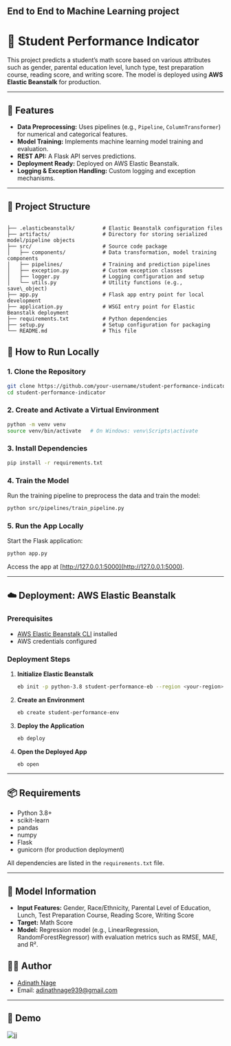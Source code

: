 ## End to End to Machine Learning project 


# 🧠 Student Performance Indicator 

This project predicts a student’s math score based on various attributes such as gender, parental education level, lunch type, test preparation course, reading score, and writing score. The model is deployed using **AWS Elastic Beanstalk** for production.

---

## 🚀 Features

- **Data Preprocessing:** Uses pipelines (e.g., `Pipeline`, `ColumnTransformer`) for numerical and categorical features.
- **Model Training:** Implements machine learning model training and evaluation.
- **REST API:** A Flask API serves predictions.
- **Deployment Ready:** Deployed on AWS Elastic Beanstalk.
- **Logging & Exception Handling:** Custom logging and exception mechanisms.

---

## 📂 Project Structure

```

├── .elasticbeanstalk/         # Elastic Beanstalk configuration files
├── artifacts/                 # Directory for storing serialized model/pipeline objects
├── src/                       # Source code package
│   ├── components/            # Data transformation, model training components
│   ├── pipelines/             # Training and prediction pipelines
│   ├── exception.py           # Custom exception classes
│   ├── logger.py              # Logging configuration and setup
│   └── utils.py               # Utility functions (e.g., save\_object)
├── app.py                     # Flask app entry point for local development
├── application.py             # WSGI entry point for Elastic Beanstalk deployment
├── requirements.txt           # Python dependencies
├── setup.py                   # Setup configuration for packaging
└── README.md                  # This file

````


## 🧪 How to Run Locally

### 1. Clone the Repository

```bash
git clone https://github.com/your-username/student-performance-indicator.git
cd student-performance-indicator
````

### 2. Create and Activate a Virtual Environment

```bash
python -m venv venv
source venv/bin/activate   # On Windows: venv\Scripts\activate
```

### 3. Install Dependencies

```bash
pip install -r requirements.txt
```

### 4. Train the Model

Run the training pipeline to preprocess the data and train the model:

```bash
python src/pipelines/train_pipeline.py
```

### 5. Run the App Locally

Start the Flask application:

```bash
python app.py
```

Access the app at [http://127.0.0.1:5000](http://127.0.0.1:5000).

---

## ☁️ Deployment: AWS Elastic Beanstalk

### Prerequisites

* [AWS Elastic Beanstalk CLI](https://docs.aws.amazon.com/elasticbeanstalk/latest/dg/eb-cli3-install.html) installed
* AWS credentials configured

### Deployment Steps

1. **Initialize Elastic Beanstalk**

   ```bash
   eb init -p python-3.8 student-performance-eb --region <your-region>
   ```

2. **Create an Environment**

   ```bash
   eb create student-performance-env
   ```

3. **Deploy the Application**

   ```bash
   eb deploy
   ```

4. **Open the Deployed App**

   ```bash
   eb open
   ```

---

## 📦 Requirements

* Python 3.8+
* scikit-learn
* pandas
* numpy
* Flask
* gunicorn (for production deployment)

All dependencies are listed in the `requirements.txt` file.

---

## 🧠 Model Information

* **Input Features:** Gender, Race/Ethnicity, Parental Level of Education, Lunch, Test Preparation Course, Reading Score, Writing Score
* **Target:** Math Score
* **Model:** Regression model (e.g., LinearRegression, RandomForestRegressor) with evaluation metrics such as RMSE, MAE, and R².


## 🙋‍♂️ Author

* [Adinath Nage](https://github.com/adinath09)
* Email: adinathnage939@gmail.com

---

## 🔗 Demo
![jj](https://github.com/user-attachments/assets/ce08a8d8-3ba3-4e56-9e8a-e881d99dc4df)



